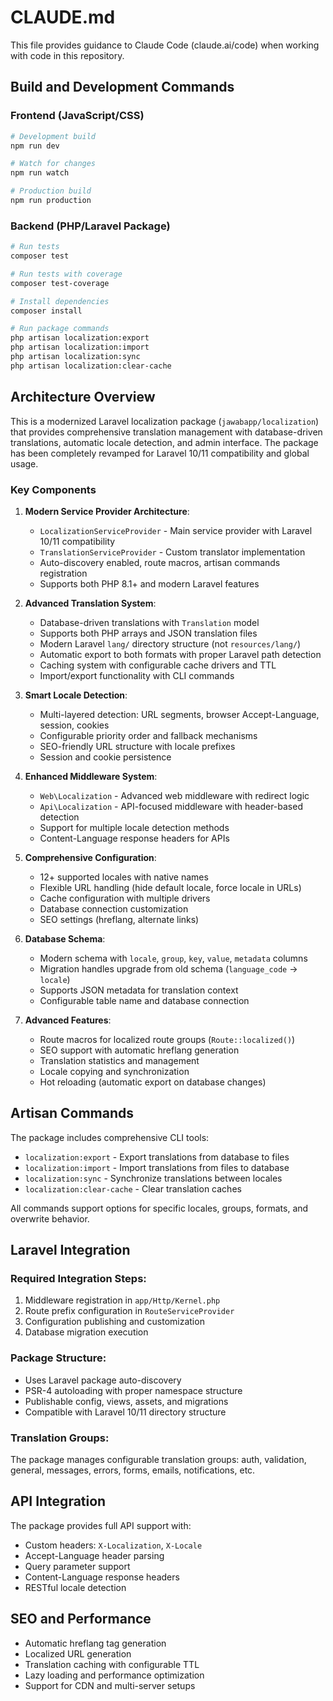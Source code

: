 # CLAUDE.md

This file provides guidance to Claude Code (claude.ai/code) when working with code in this repository.

## Build and Development Commands

### Frontend (JavaScript/CSS)
```bash
# Development build
npm run dev

# Watch for changes
npm run watch

# Production build
npm run production
```

### Backend (PHP/Laravel Package)
```bash
# Run tests
composer test

# Run tests with coverage
composer test-coverage

# Install dependencies
composer install

# Run package commands
php artisan localization:export
php artisan localization:import
php artisan localization:sync
php artisan localization:clear-cache
```

## Architecture Overview

This is a modernized Laravel localization package (`jawabapp/localization`) that provides comprehensive translation management with database-driven translations, automatic locale detection, and admin interface. The package has been completely revamped for Laravel 10/11 compatibility and global usage.

### Key Components

1. **Modern Service Provider Architecture**:
   - `LocalizationServiceProvider` - Main service provider with Laravel 10/11 compatibility
   - `TranslationServiceProvider` - Custom translator implementation
   - Auto-discovery enabled, route macros, artisan commands registration
   - Supports both PHP 8.1+ and modern Laravel features

2. **Advanced Translation System**:
   - Database-driven translations with `Translation` model
   - Supports both PHP arrays and JSON translation files
   - Modern Laravel `lang/` directory structure (not `resources/lang/`)
   - Automatic export to both formats with proper Laravel path detection
   - Caching system with configurable cache drivers and TTL
   - Import/export functionality with CLI commands

3. **Smart Locale Detection**:
   - Multi-layered detection: URL segments, browser Accept-Language, session, cookies
   - Configurable priority order and fallback mechanisms
   - SEO-friendly URL structure with locale prefixes
   - Session and cookie persistence

4. **Enhanced Middleware System**:
   - `Web\Localization` - Advanced web middleware with redirect logic
   - `Api\Localization` - API-focused middleware with header-based detection
   - Support for multiple locale detection methods
   - Content-Language response headers for APIs

5. **Comprehensive Configuration**:
   - 12+ supported locales with native names
   - Flexible URL handling (hide default locale, force locale in URLs)
   - Cache configuration with multiple drivers
   - Database connection customization
   - SEO settings (hreflang, alternate links)

6. **Database Schema**:
   - Modern schema with `locale`, `group`, `key`, `value`, `metadata` columns
   - Migration handles upgrade from old schema (`language_code` → `locale`)
   - Supports JSON metadata for translation context
   - Configurable table name and database connection

7. **Advanced Features**:
   - Route macros for localized route groups (`Route::localized()`)
   - SEO support with automatic hreflang generation
   - Translation statistics and management
   - Locale copying and synchronization
   - Hot reloading (automatic export on database changes)

## Artisan Commands

The package includes comprehensive CLI tools:

- `localization:export` - Export translations from database to files
- `localization:import` - Import translations from files to database
- `localization:sync` - Synchronize translations between locales
- `localization:clear-cache` - Clear translation caches

All commands support options for specific locales, groups, formats, and overwrite behavior.

## Laravel Integration

### Required Integration Steps:
1. Middleware registration in `app/Http/Kernel.php`
2. Route prefix configuration in `RouteServiceProvider`
3. Configuration publishing and customization
4. Database migration execution

### Package Structure:
- Uses Laravel package auto-discovery
- PSR-4 autoloading with proper namespace structure
- Publishable config, views, assets, and migrations
- Compatible with Laravel 10/11 directory structure

### Translation Groups:
The package manages configurable translation groups: auth, validation, general, messages, errors, forms, emails, notifications, etc.

## API Integration

The package provides full API support with:
- Custom headers: `X-Localization`, `X-Locale`
- Accept-Language header parsing
- Query parameter support
- Content-Language response headers
- RESTful locale detection

## SEO and Performance

- Automatic hreflang tag generation
- Localized URL generation
- Translation caching with configurable TTL
- Lazy loading and performance optimization
- Support for CDN and multi-server setups